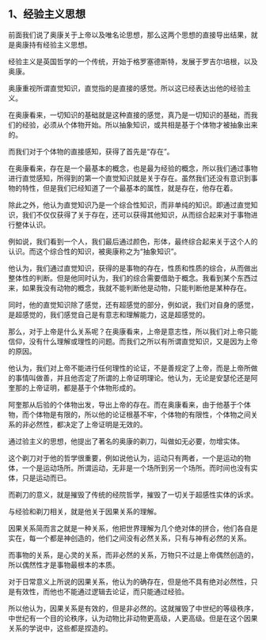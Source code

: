 <h2>1、经验主义思想</h2><p data-pid="xFdY5RU-">前面我们说了奥康关于上帝以及唯名论思想，那么这两个思想的直接导出结果，就是奥康持有经验主义思想。</p><p data-pid="suN067td">经验主义是英国哲学的一个传统，开始于格罗塞德斯特，发展于罗吉尔培根，以及奥康。</p><p data-pid="79You5ZE">奥康重视所谓直觉知识，直觉指的是直接的感觉。所以这已经表达出他的经验主义。</p><p data-pid="-v-DIt0-">在奥康看来，一切知识的基础就是这种直接的感觉，真乃是一切知识的基础，而我们的经验，必须从个体物开始。所以抽象知识，或共相是基于个体物才被抽象出来的。</p><p data-pid="dsRcelxl">而我们对于个体物的直接感知，获得了首先是“存在”。</p><p data-pid="hwuNtGS6">在奥康看来，存在是一个最基本的概念，也是最为经验的概念，所以我们通过事物进行直觉感知，所得到的第一个直觉知识就是关于存在。虽然我们还没有意识到事物的特性，但是我们已经知道了一个最基本的属性，就是存在，他存在着。</p><p data-pid="8_fmUJE8">除此之外，他认为直觉知识乃是一个综合性知识，而非单纯的知识。即通过直觉知识，我们不仅仅获得了关于存在，还可以获得其他知识，从而综合起来对于事物进行整体认识。</p><p data-pid="vPHLxx9a">例如说，我们看到一个人，我们最后通过颜色，形体，最终综合起来关于这个人的认识。而这个综合性的知识，被奥康称之为“抽象知识”。</p><p data-pid="CZkAxwNN">他认为，我们通过直觉知识，获得的是事物的存在，性质和性质的综合，从而做出整体性的判断。但是他同时认为，我们的综合需要借助于概念。我看到某个东西过来，如果我没有动物的概念，我就不能判断他是动物，只能判断他是某种存在。</p><p data-pid="lr1Ml8xI">同时，他的直觉知识除了感觉，还有超感觉的部分，例如说，我们对自身的感觉，是超感觉的，我们感觉自己是有意志和理解能力，这是超感觉的。</p><p data-pid="g4ZKwC1y">那么，对于上帝是什么关系呢？在奥康看来，上帝是意志性，所以我们对上帝只能信仰，没有什么理解或理性的问题。而我们之所以有所谓直觉知识，又是因为上帝的原因。</p><p data-pid="dEhNy0Ps">他认为，我们对上帝不能进行任何理性的论证，不是善规定了上帝，而是上帝所做的事情叫做善，并且他否定了所谓的上帝证明理论。他认为，无论是安瑟伦还是阿奎那的上帝证明，都是基于个体物形成的。</p><p data-pid="gtJGQDQl">阿奎那从后验的个体物出发，导出上帝的存在。而在奥康看来，由于他基于个体物，而个体物是有限的，所以他的论证根基不牢，个体物的有限性，个体物之间关系的非必然性，都决定了上帝证明是无效的。</p><p data-pid="Z9aVFgf4">通过验主义的思想，他提出了著名的奥康的剃刀，叫做如无必要，勿增实体。</p><p data-pid="85Uomg3B">这个剃刀对于他的哲学很重要，例如说他认为，运动只有两者，一个是运动的物体，一个是运动场所。所谓运动，无非是一个场所到另一个场所。而时间也没有实体，只是运动而已。</p><p data-pid="eqWQyEUp">而剃刀的意义，就是摧毁了传统的经院哲学，摧毁了一切关于超感性实体的诉求。</p><p data-pid="g3nX6aOu">与经验和剃刀相关，就是他关于因果关系的理解。</p><p data-pid="VdO26nNY">因果关系简而言之就是一种关系，他把世界理解为几个绝对体的拼合，他们各自是实在，每一个都是神创造的，他们之间没有必然关系，只有与神有必然的关系。</p><p data-pid="Gagy_bKg">而事物的关系，是心灵的关系，而非必然的关系，万物只不过是上帝偶然创造的，所以偶然性才是事物最根本的本质。</p><p data-pid="BxuRmGZl">对于日常意义上所说的因果关系，他认为的确存在，但是他不具有绝对必然性，只是有效性，而他也不能通过逻辑去论证，而只能通过经验。</p><p data-pid="3QOxwSkb">所以他认为，因果关系是有效的，但是非必然的。这就摧毁了中世纪的等级秩序，中世纪有一个目的论秩序，认为动物比非动物更高级，人更高级。但是在这个因果关系的学说中，这些都是捏造的。</p><p></p><p></p><p></p><p></p><p></p><p></p><p></p><p></p><p></p>